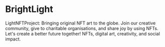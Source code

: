 # BrightLight
LightNFTProject: Bringing original NFT art to the globe. Join our creative community, give to charitable organisations, and share joy by using NFTs. Let's create a better future together! NFTs, digital art, creativity, and social impact.
